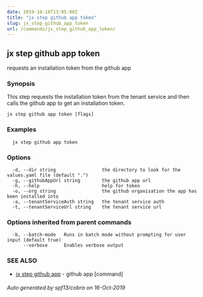 ```yaml
---
date: 2019-10-16T13:05:00Z
title: "jx step github app token"
slug: jx_step_github_app_token
url: /commands/jx_step_github_app_token/
---
```

## jx step github app token

requests an installation token from the github app

### Synopsis

This step requests the installation token from the tenant service and then calls the github app to get an installation token.

```
jx step github app token [flags]
```

### Examples

```
  jx step github app token
```

### Options

```
  -d, --dir string                 the directory to look for the values.yaml file (default ".")
  -g, --githubAppUrl string        the github app url
  -h, --help                       help for token
  -o, --org string                 the github organisation the app has been installed into
  -a, --tenantServiceAuth string   the tenant service auth
  -t, --tenantServiceUrl string    the tenant service url
```

### Options inherited from parent commands

```
  -b, --batch-mode   Runs in batch mode without prompting for user input (default true)
      --verbose      Enables verbose output
```

### SEE ALSO

* [jx step github app](/commands/jx_step_github_app/)	 - github app [command]

###### Auto generated by spf13/cobra on 16-Oct-2019
